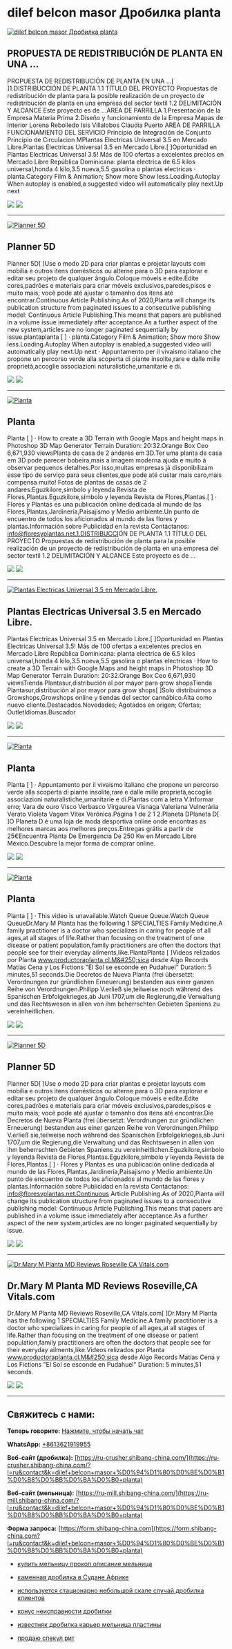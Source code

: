 # dilef belcon masor Дробилка planta

<a href="https://swt.shibang-china.com/?l=ru&img&k=dilef+belcon+masor+%D0%94%D1%80%D0%BE%D0%B1%D0%B8%D0%BB%D0%BA%D0%B0+planta" target="_blank">![dilef belcon masor Дробилка planta](http://static.shibang-china.com/all-800x300/646.jpg)</a>

## PROPUESTA DE REDISTRIBUCI&#211;N DE PLANTA EN UNA …
PROPUESTA DE REDISTRIBUCI&#211;N DE PLANTA EN UNA …[ ]1.DISTRIBUCCI&#211;N DE PLANTA 1.1 T&#205;TULO DEL PROYECTO Propuestas de redistribuci&#243;n de planta para la posible realizaci&#243;n de un proyecto de redistribuci&#243;n de planta en una empresa del sector textil 1.2 DELIMITACI&#211;N Y ALCANCE Este proyecto es de …AREA DE PARRILLA 1.Presentaci&#243;n de la Empresa Materia Prima 2.Dise&#241;o y funcionamiento de la Empresa Mapas de Interior Lorena Rebolledo Isis Villalobos Claudia Puerto AREA DE PARRILLA FUNCIONAMIENTO DEL SERVICIO Principio de Integraci&#243;n de Conjunto Principio de Circulacion MPlantas Electricas Universal 3.5 en Mercado Libre.Plantas Electricas Universal 3.5 en Mercado Libre.[ ]Oportunidad en Plantas Electricas Universal 3.5! M&#225;s de 100 ofertas a excelentes precios en Mercado Libre Rep&#250;blica Dominicana: planta electrica de 6.5 kilos universal,honda 4 kilo,3.5 nueva,5.5 gasolina o plantas electricas&nbsp;&#0183;&#32;planta.Category Film &amp; Animation; Show more Show less.Loading.Autoplay When autoplay is enabled,a suggested video will automatically play next.Up next


<a href="https://whatsapp.shibangsoft.com/WhatsApp.php" target="_blank" title="WhatsApp">![](http://static.shibang-china.com/icon/whatsapp.png)</a> <a href="https://swt.shibang-china.com/?l=ru&icon&k=dilef+belcon+masor+%D0%94%D1%80%D0%BE%D0%B1%D0%B8%D0%BB%D0%BA%D0%B0+planta" target="_blank">![](http://static.shibang-china.com/icon/chat-ru.png)</a>

---

<a href="https://swt.shibang-china.com/?l=ru&img&k=dilef+belcon+masor+%D0%94%D1%80%D0%BE%D0%B1%D0%B8%D0%BB%D0%BA%D0%B0+planta" target="_blank">![Planner 5D](http://static.shibang-china.com/all-800x300/1360.jpg)</a>

## Planner 5D
Planner 5D[ ]Use o modo 2D para criar plantas e projetar layouts com mob&#237;lia e outros itens dom&#233;sticos ou alterne para o 3D para explorar e editar seu projeto de qualquer &#226;ngulo.Coloque m&#243;veis e edite.Edite cores,padr&#245;es e materiais para criar m&#243;veis exclusivos,paredes,pisos e muito mais; voc&#234; pode at&#233; ajustar o tamanho dos itens at&#233; encontrar.Continuous Article Publishing.As of 2020,Planta will change its publication structure from paginated issues to a consecutive publishing model: Continuous Article Publishing.This means that papers are published in a volume issue immediately after acceptance.As a further aspect of the new system,articles are no longer paginated sequentially by issue.plantaplanta [ ]&nbsp;&#0183;&#32;planta.Category Film &amp; Animation; Show more Show less.Loading.Autoplay When autoplay is enabled,a suggested video will automatically play next.Up next&nbsp;&#0183;&#32;Appuntamento per il vivaismo italiano che propone un percorso verde alla scoperta di piante insolite,rare e dalle mille propriet&#224;,accoglie associazioni naturalistiche,umanitarie e di.


<a href="https://whatsapp.shibangsoft.com/WhatsApp.php" target="_blank" title="WhatsApp">![](http://static.shibang-china.com/icon/whatsapp.png)</a> <a href="https://swt.shibang-china.com/?l=ru&icon&k=dilef+belcon+masor+%D0%94%D1%80%D0%BE%D0%B1%D0%B8%D0%BB%D0%BA%D0%B0+planta" target="_blank">![](http://static.shibang-china.com/icon/chat-ru.png)</a>

---

<a href="https://swt.shibang-china.com/?l=ru&img&k=dilef+belcon+masor+%D0%94%D1%80%D0%BE%D0%B1%D0%B8%D0%BB%D0%BA%D0%B0+planta" target="_blank">![Planta](http://static.shibang-china.com/all-800x300/537.jpg)</a>

## Planta
Planta [ ]&nbsp;&#0183;&#32;How to create a 3D Terrain with Google Maps and height maps in Photoshop 3D Map Generator Terrain Duration: 20:32.Orange Box Ceo 6,671,930 viewsPlanta de casa de 2 andares em 3D.Ter uma planta de casa em 3D pode parecer bobeira,mais a imagem moderna ajuda e muito &#225; observar pequenos detalhes.Por isso,muitas empresas j&#225; disponibilizam esse tipo de servi&#231;o para seus clientes,que pode at&#233; custar mais caro,mais compensa muito! Fotos de plantas de casas de 2 andares:Eguzkilore,s&#237;mbolo y leyenda Revista de Flores,Plantas.Eguzkilore,s&#237;mbolo y leyenda Revista de Flores,Plantas.[ ]&nbsp;&#0183;&#32;Flores y Plantas es una publicaci&#243;n online dedicada al mundo de las Flores,Plantas,Jardiner&#237;a,Paisajismo y Medio ambiente.Un punto de encuentro de todos los aficionados al mundo de las flores y plantas.Informaci&#243;n sobre Publicidad en la revista Cont&#225;ctanos: info@floresyplantas.net.1.DISTRIBUCCI&#211;N DE PLANTA 1.1 T&#205;TULO DEL PROYECTO Propuestas de redistribuci&#243;n de planta para la posible realizaci&#243;n de un proyecto de redistribuci&#243;n de planta en una empresa del sector textil 1.2 DELIMITACI&#211;N Y ALCANCE Este proyecto es de …


<a href="https://whatsapp.shibangsoft.com/WhatsApp.php" target="_blank" title="WhatsApp">![](http://static.shibang-china.com/icon/whatsapp.png)</a> <a href="https://swt.shibang-china.com/?l=ru&icon&k=dilef+belcon+masor+%D0%94%D1%80%D0%BE%D0%B1%D0%B8%D0%BB%D0%BA%D0%B0+planta" target="_blank">![](http://static.shibang-china.com/icon/chat-ru.png)</a>

---

<a href="https://swt.shibang-china.com/?l=ru&img&k=dilef+belcon+masor+%D0%94%D1%80%D0%BE%D0%B1%D0%B8%D0%BB%D0%BA%D0%B0+planta" target="_blank">![Plantas Electricas Universal 3.5 en Mercado Libre.](http://static.shibang-china.com/all-800x300/86.jpg)</a>

## Plantas Electricas Universal 3.5 en Mercado Libre.
Plantas Electricas Universal 3.5 en Mercado Libre.[ ]Oportunidad en Plantas Electricas Universal 3.5! M&#225;s de 100 ofertas a excelentes precios en Mercado Libre Rep&#250;blica Dominicana: planta electrica de 6.5 kilos universal,honda 4 kilo,3.5 nueva,5.5 gasolina o plantas electricas&nbsp;&#0183;&#32;How to create a 3D Terrain with Google Maps and height maps in Photoshop 3D Map Generator Terrain Duration: 20:32.Orange Box Ceo 6,671,930 viewsTienda Plantasur,distribuci&#243;n al por mayor para grow shopsTienda Plantasur,distribuci&#243;n al por mayor para grow shops[ ]Solo distribuimos a Growshops,Growshops online y tiendas del sector cann&#225;bico.Alta como nuevo cliente.Destacados.Novedades; Agotados en origen; Ofertas; OutletIdiomas.Buscador


<a href="https://whatsapp.shibangsoft.com/WhatsApp.php" target="_blank" title="WhatsApp">![](http://static.shibang-china.com/icon/whatsapp.png)</a> <a href="https://swt.shibang-china.com/?l=ru&icon&k=dilef+belcon+masor+%D0%94%D1%80%D0%BE%D0%B1%D0%B8%D0%BB%D0%BA%D0%B0+planta" target="_blank">![](http://static.shibang-china.com/icon/chat-ru.png)</a>

---

<a href="https://swt.shibang-china.com/?l=ru&img&k=dilef+belcon+masor+%D0%94%D1%80%D0%BE%D0%B1%D0%B8%D0%BB%D0%BA%D0%B0+planta" target="_blank">![Planta](http://static.shibang-china.com/all-800x300/335.jpg)</a>

## Planta
Planta [ ]&nbsp;&#0183;&#32;Appuntamento per il vivaismo italiano che propone un percorso verde alla scoperta di piante insolite,rare e dalle mille propriet&#224;,accoglie associazioni naturalistiche,umanitarie e di.Plantas com a letra V.Informar erro; Vara de ouro Visco Verbasco Virgaurea Visnaga Valeriana Vulner&#225;ria Verato Violeta Vagem Vitex Ver&#244;nica.P&#225;gina 1 de 2 1 2.Planeta DPlaneta D[ ]O Planeta D &#233; uma loja de moda desportiva online onde encontras as melhores marcas aos melhores pre&#231;os.Entregas gr&#225;tis a partir de 25€Encuentra Planta De Emergencia De 250 Kw en Mercado Libre M&#233;xico.Descubre la mejor forma de comprar online.


<a href="https://whatsapp.shibangsoft.com/WhatsApp.php" target="_blank" title="WhatsApp">![](http://static.shibang-china.com/icon/whatsapp.png)</a> <a href="https://swt.shibang-china.com/?l=ru&icon&k=dilef+belcon+masor+%D0%94%D1%80%D0%BE%D0%B1%D0%B8%D0%BB%D0%BA%D0%B0+planta" target="_blank">![](http://static.shibang-china.com/icon/chat-ru.png)</a>

---

<a href="https://swt.shibang-china.com/?l=ru&img&k=dilef+belcon+masor+%D0%94%D1%80%D0%BE%D0%B1%D0%B8%D0%BB%D0%BA%D0%B0+planta" target="_blank">![Planta](http://static.shibang-china.com/all-800x300/1400.jpg)</a>

## Planta
Planta [ ]&nbsp;&#0183;&#32;This video is unavailable.Watch Queue Queue.Watch Queue QueueDr.Mary M Planta has the following 1 SPECIALTIES Family Medicine.A family practitioner is a doctor who specializes in caring for people of all ages,at all stages of life.Rather than focusing on the treatment of one disease or patient population,family practitioners are often the doctors that people see for their everyday ailments,like.PlantaPlanta [ ]Videos relizados por Planta www.productoraplanta.cl.M&#250;sica desde Algo Records Mat&#237;as Cena y Los Fictions &quot;El Sol se esconde en Pudahuel&quot; Duration: 5 minutes,51 seconds.Die Decretos de Nueva Planta (frei &#252;bersetzt: Verordnungen zur gr&#252;ndlichen Erneuerung) bestanden aus einer ganzen Reihe von Verordnungen.Philipp V.erlie&#223; sie,teilweise noch w&#228;hrend des Spanischen Erbfolgekrieges,ab Juni 1707,um die Regierung,die Verwaltung und das Rechtswesen in allen von ihm beherrschten Gebieten Spaniens zu vereinheitlichen.


<a href="https://whatsapp.shibangsoft.com/WhatsApp.php" target="_blank" title="WhatsApp">![](http://static.shibang-china.com/icon/whatsapp.png)</a> <a href="https://swt.shibang-china.com/?l=ru&icon&k=dilef+belcon+masor+%D0%94%D1%80%D0%BE%D0%B1%D0%B8%D0%BB%D0%BA%D0%B0+planta" target="_blank">![](http://static.shibang-china.com/icon/chat-ru.png)</a>

---

<a href="https://swt.shibang-china.com/?l=ru&img&k=dilef+belcon+masor+%D0%94%D1%80%D0%BE%D0%B1%D0%B8%D0%BB%D0%BA%D0%B0+planta" target="_blank">![Planner 5D](http://static.shibang-china.com/all-800x300/1187.jpg)</a>

## Planner 5D
Planner 5D[ ]Use o modo 2D para criar plantas e projetar layouts com mob&#237;lia e outros itens dom&#233;sticos ou alterne para o 3D para explorar e editar seu projeto de qualquer &#226;ngulo.Coloque m&#243;veis e edite.Edite cores,padr&#245;es e materiais para criar m&#243;veis exclusivos,paredes,pisos e muito mais; voc&#234; pode at&#233; ajustar o tamanho dos itens at&#233; encontrar.Die Decretos de Nueva Planta (frei &#252;bersetzt: Verordnungen zur gr&#252;ndlichen Erneuerung) bestanden aus einer ganzen Reihe von Verordnungen.Philipp V.erlie&#223; sie,teilweise noch w&#228;hrend des Spanischen Erbfolgekrieges,ab Juni 1707,um die Regierung,die Verwaltung und das Rechtswesen in allen von ihm beherrschten Gebieten Spaniens zu vereinheitlichen.Eguzkilore,s&#237;mbolo y leyenda Revista de Flores,Plantas.Eguzkilore,s&#237;mbolo y leyenda Revista de Flores,Plantas.[ ]&nbsp;&#0183;&#32;Flores y Plantas es una publicaci&#243;n online dedicada al mundo de las Flores,Plantas,Jardiner&#237;a,Paisajismo y Medio ambiente.Un punto de encuentro de todos los aficionados al mundo de las flores y plantas.Informaci&#243;n sobre Publicidad en la revista Cont&#225;ctanos: info@floresyplantas.net.Continuous Article Publishing.As of 2020,Planta will change its publication structure from paginated issues to a consecutive publishing model: Continuous Article Publishing.This means that papers are published in a volume issue immediately after acceptance.As a further aspect of the new system,articles are no longer paginated sequentially by issue.


<a href="https://whatsapp.shibangsoft.com/WhatsApp.php" target="_blank" title="WhatsApp">![](http://static.shibang-china.com/icon/whatsapp.png)</a> <a href="https://swt.shibang-china.com/?l=ru&icon&k=dilef+belcon+masor+%D0%94%D1%80%D0%BE%D0%B1%D0%B8%D0%BB%D0%BA%D0%B0+planta" target="_blank">![](http://static.shibang-china.com/icon/chat-ru.png)</a>

---

<a href="https://swt.shibang-china.com/?l=ru&img&k=dilef+belcon+masor+%D0%94%D1%80%D0%BE%D0%B1%D0%B8%D0%BB%D0%BA%D0%B0+planta" target="_blank">![Dr.Mary M Planta MD Reviews Roseville,CA Vitals.com](http://static.shibang-china.com/all-800x300/755.jpg)</a>

## Dr.Mary M Planta MD Reviews Roseville,CA Vitals.com
Dr.Mary M Planta MD Reviews Roseville,CA Vitals.com[ ]Dr.Mary M Planta has the following 1 SPECIALTIES Family Medicine.A family practitioner is a doctor who specializes in caring for people of all ages,at all stages of life.Rather than focusing on the treatment of one disease or patient population,family practitioners are often the doctors that people see for their everyday ailments,like.Videos relizados por Planta www.productoraplanta.cl.M&#250;sica desde Algo Records Mat&#237;as Cena y Los Fictions &quot;El Sol se esconde en Pudahuel&quot; Duration: 5 minutes,51 seconds.

<a href="https://whatsapp.shibangsoft.com/WhatsApp.php" target="_blank" title="WhatsApp">![](http://static.shibang-china.com/icon/whatsapp.png)</a> <a href="https://swt.shibang-china.com/?l=ru&icon&k=dilef+belcon+masor+%D0%94%D1%80%D0%BE%D0%B1%D0%B8%D0%BB%D0%BA%D0%B0+planta" target="_blank">![](http://static.shibang-china.com/icon/chat-ru.png)</a>

---
## Свяжитесь с нами:

**Теперь говорите:** [Нажмите, чтобы начать чат](https://swt.shibang-china.com?l=ru&contact&k=dilef+belcon+masor+%D0%94%D1%80%D0%BE%D0%B1%D0%B8%D0%BB%D0%BA%D0%B0+planta)

**WhatsApp:**  [+8613621919955](https://whatsapp.shibangsoft.com/WhatsApp.php)

**Веб-сайт (дробилка):** [https://ru-crusher.shibang-china.com/](https://ru-crusher.shibang-china.com/?l=ru&contact&k=dilef+belcon+masor+%D0%94%D1%80%D0%BE%D0%B1%D0%B8%D0%BB%D0%BA%D0%B0+planta)

**Веб-сайт (мельница):** [https://ru-mill.shibang-china.com/](https://ru-mill.shibang-china.com/?l=ru&contact&k=dilef+belcon+masor+%D0%94%D1%80%D0%BE%D0%B1%D0%B8%D0%BB%D0%BA%D0%B0+planta)

**Форма запроса:** [https://form.shibang-china.com](https://form.shibang-china.com?l=ru&contact&k=dilef+belcon+masor+%D0%94%D1%80%D0%BE%D0%B1%D0%B8%D0%BB%D0%BA%D0%B0+planta)

* [купить мельницу прокоп описание мельница](../111/%D0%BA%D1%83%D0%BF%D0%B8%D1%82%D1%8C%20%D0%BC%D0%B5%D0%BB%D1%8C%D0%BD%D0%B8%D1%86%D1%83%20%D0%BF%D1%80%D0%BE%D0%BA%D0%BE%D0%BF%20%D0%BE%D0%BF%D0%B8%D1%81%D0%B0%D0%BD%D0%B8%D0%B5%20%D0%BC%D0%B5%D0%BB%D1%8C%D0%BD%D0%B8%D1%86%D0%B0.md)

* [каменная дробилка в Судане Африке](../112/%D0%BA%D0%B0%D0%BC%D0%B5%D0%BD%D0%BD%D0%B0%D1%8F%20%D0%B4%D1%80%D0%BE%D0%B1%D0%B8%D0%BB%D0%BA%D0%B0%20%D0%B2%20%D0%A1%D1%83%D0%B4%D0%B0%D0%BD%D0%B5%20%D0%90%D1%84%D1%80%D0%B8%D0%BA%D0%B5.md)

* [используется стационарно небольшой скале случай дробилка клиентов](../108/%D0%B8%D1%81%D0%BF%D0%BE%D0%BB%D1%8C%D0%B7%D1%83%D0%B5%D1%82%D1%81%D1%8F%20%D1%81%D1%82%D0%B0%D1%86%D0%B8%D0%BE%D0%BD%D0%B0%D1%80%D0%BD%D0%BE%20%D0%BD%D0%B5%D0%B1%D0%BE%D0%BB%D1%8C%D1%88%D0%BE%D0%B9%20%D1%81%D0%BA%D0%B0%D0%BB%D0%B5%20%D1%81%D0%BB%D1%83%D1%87%D0%B0%D0%B9%20%D0%B4%D1%80%D0%BE%D0%B1%D0%B8%D0%BB%D0%BA%D0%B0%20%D0%BA%D0%BB%D0%B8%D0%B5%D0%BD%D1%82%D0%BE%D0%B2.md)

* [конус неисправности дробилки](../108/%D0%BA%D0%BE%D0%BD%D1%83%D1%81%20%D0%BD%D0%B5%D0%B8%D1%81%D0%BF%D1%80%D0%B0%D0%B2%D0%BD%D0%BE%D1%81%D1%82%D0%B8%20%D0%B4%D1%80%D0%BE%D0%B1%D0%B8%D0%BB%D0%BA%D0%B8.md)

* [известняк дробилка карьер мельница пластины](../108/%D0%B8%D0%B7%D0%B2%D0%B5%D1%81%D1%82%D0%BD%D1%8F%D0%BA%20%D0%B4%D1%80%D0%BE%D0%B1%D0%B8%D0%BB%D0%BA%D0%B0%20%D0%BA%D0%B0%D1%80%D1%8C%D0%B5%D1%80%20%D0%BC%D0%B5%D0%BB%D1%8C%D0%BD%D0%B8%D1%86%D0%B0%20%D0%BF%D0%BB%D0%B0%D1%81%D1%82%D0%B8%D0%BD%D1%8B.md)

* [продаю спекул рит](../108/%D0%BF%D1%80%D0%BE%D0%B4%D0%B0%D1%8E%20%D1%81%D0%BF%D0%B5%D0%BA%D1%83%D0%BB%20%D1%80%D0%B8%D1%82.md)
